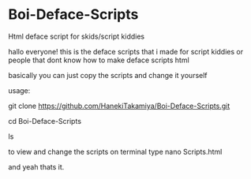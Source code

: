 # Boi-Deface-Scripts
Html deface script for skids/script kiddies 


hallo everyone!
this is the deface scripts that i made for script kiddies or people that dont know how to make deface scripts html

basically you can just copy the scripts and change it yourself

usage:

git clone https://github.com/HanekiTakamiya/Boi-Deface-Scripts.git

cd Boi-Deface-Scripts

ls

to view and change the scripts on terminal type nano Scripts.html

and yeah thats it.

